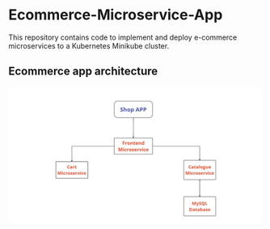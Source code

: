 # Ecommerce-Microservice-App

This repository contains code to implement and deploy e-commerce microservices to a Kubernetes Minikube cluster.

## Ecommerce app architecture
![shop app architecture](/app_architecture.jpg)